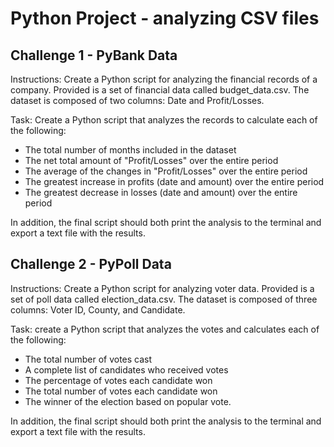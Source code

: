# Python Project - analyzing CSV files

## Challenge 1 - PyBank Data

Instructions: Create a Python script for analyzing the financial records of a company. Provided is a set of financial data called budget_data.csv. The dataset is composed of two columns: Date and Profit/Losses.

Task: Create a Python script that analyzes the records to calculate each of the following:
- The total number of months included in the dataset
- The net total amount of "Profit/Losses" over the entire period
- The average of the changes in "Profit/Losses" over the entire period
- The greatest increase in profits (date and amount) over the entire period
- The greatest decrease in losses (date and amount) over the entire period

In addition, the final script should both print the analysis to the terminal and export a text file with the results.


## Challenge 2 - PyPoll Data

Instructions: Create a Python script for analyzing voter data. Provided is a set of poll data called election_data.csv. The dataset is composed of three columns: Voter ID, County, and Candidate.

Task: create a Python script that analyzes the votes and calculates each of the following:
- The total number of votes cast
- A complete list of candidates who received votes
- The percentage of votes each candidate won
- The total number of votes each candidate won
- The winner of the election based on popular vote.

In addition, the final script should both print the analysis to the terminal and export a text file with the results.
